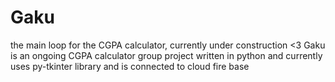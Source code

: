 # Gaku
the main loop for the CGPA calculator, currently under construction &lt;3
Gaku is an ongoing CGPA calculator group project written in python and currently uses py-tkinter library and is connected to cloud fire base

